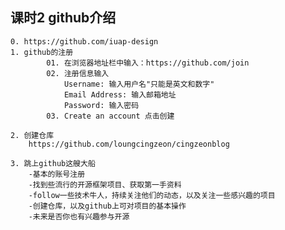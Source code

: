 ## 课时2 github介绍
    0. https://github.com/iuap-design
    1. github的注册
            01. 在浏览器地址栏中输入：https://github.com/join
            02. 注册信息输入
                Username: 输入用户名"只能是英文和数字"
                Email Address: 输入邮箱地址
                Password: 输入密码
            03. Create an account 点击创建

    2. 创建仓库
        https://github.com/loungcingzeon/cingzeonblog

    3. 跳上github这艘大船
        -基本的账号注册
        -找到些流行的开源框架项目、获取第一手资料
        -follow一些技术牛人，持续关注他们的动态，以及关注一些感兴趣的项目
        -创建仓库，以及github上可对项目的基本操作
        -未来是否你也有兴趣参与开源
